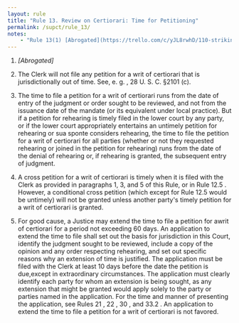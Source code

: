 ```yaml
---
layout: rule
title: "Rule 13. Review on Certiorari: Time for Petitioning"
permalink: /supct/rule_13/
notes:
    - "Rule 13(1) [Abrogated](https://trello.com/c/yJL8rwhD/110-striking-of-rule-13-scr-1) prior to June 1st, 2025"
---
```


1. *[Abrogated]*


2. The Clerk will not file any petition for a writ of certiorari that is jurisdictionally out of time. See, e. g. , 28 U. S. C. §2101 (c).


3. The time to file a petition for a writ of certiorari runs from the date of entry of the judgment or order sought to be reviewed, and not from the issuance date of the mandate (or its equivalent under local practice). But if a petition for rehearing is timely filed in the lower court by any party, or if the lower court appropriately entertains an untimely petition for rehearing or sua sponte considers rehearing, the time to file the petition for a writ of certiorari for all parties (whether or not they requested rehearing or joined in the petition for rehearing) runs from the date of the denial of rehearing or, if rehearing is granted, the subsequent entry of judgment.


4. A cross petition for a writ of certiorari is timely when it is filed with the Clerk as provided in paragraphs 1, 3, and 5 of this Rule, or in Rule 12.5 . However, a conditional cross petition (which except for Rule 12.5 would be untimely) will not be granted unless another party's timely petition for a writ of certiorari is granted.


5. For good cause, a Justice may extend the time to file a petition for awrit of certiorari for a period not exceeding 60 days. An application to extend the time to file shall set out the basis for jurisdiction in this Court, identify the judgment sought to be reviewed, include a copy of the opinion and any order respecting rehearing, and set out specific reasons why an extension of time is justified. The application must be filed with the Clerk at least 10 days before the date the petition is due,except in extraordinary circumstances. The application must clearly identify each party for whom an extension is being sought, as any extension that might be granted would apply solely to the party or parties named in the application. For the time and manner of presenting the application, see Rules 21 , 22 , 30 , and 33.2 . An application to extend the time to file a petition for a writ of certiorari is not favored.